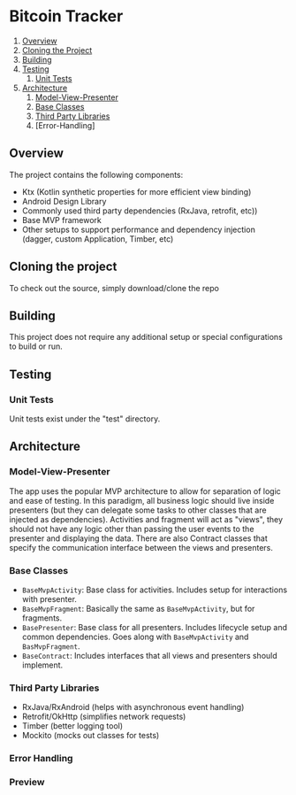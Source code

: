 # Bitcoin Tracker

1. [Overview](#overview)
1. [Cloning the Project](#cloning-the-project)
1. [Building](#building)
1. [Testing](#testing)
    1. [Unit Tests](#unit-tests)
1. [Architecture](#architecture)
    1. [Model-View-Presenter](#model-view-presenter)
    1. [Base Classes](#base-classes)
    1. [Third Party Libraries](#third-party-libraries)
    1. [Error-Handling]

## Overview
The project contains the following components:
-   Ktx (Kotlin synthetic properties for more efficient view binding)
-   Android Design Library
-   Commonly used third party dependencies (RxJava, retrofit, etc))
-   Base MVP framework
-   Other setups to support performance and dependency injection (dagger, custom Application, Timber, etc)

## Cloning the project
To check out the source, simply download/clone the repo

## Building
This project does not require any additional setup or special configurations to build or run.

## Testing
### Unit Tests
Unit tests exist under the "test" directory.

## Architecture
### Model-View-Presenter
The app uses the popular MVP architecture to allow for separation of logic and ease of testing. In this paradigm, all business logic should live inside presenters (but they can delegate some tasks to other classes that are injected as dependencies). Activities and fragment will act as "views", they should not have any logic other than passing the user events to the presenter and displaying the data. There are also Contract classes that specify the communication interface between the views and presenters.

### Base Classes
- `BaseMvpActivity`: Base class for activities. Includes setup for interactions with presenter.
- `BaseMvpFragment`: Basically the same as `BaseMvpActivity`, but for fragments.
- `BasePresenter`: Base class for all presenters. Includes lifecycle setup and common dependencies. Goes along with `BaseMvpActivity` and `BasMvpFragment`.
- `BaseContract`: Includes interfaces that all views and presenters should implement.

### Third Party Libraries
- RxJava/RxAndroid (helps with asynchronous event handling)
- Retrofit/OkHttp (simplifies network requests)
- Timber (better logging tool)
- Mockito (mocks out classes for tests)

### Error Handling

### Preview
